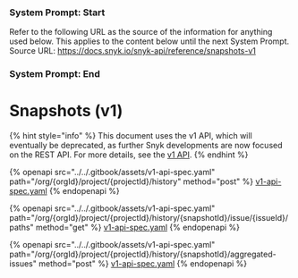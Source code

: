 ### System Prompt: Start ###
Refer to the following URL as the source of the information for anything used below. This applies to the content below until the next System Prompt.
Source URL: https://docs.snyk.io/snyk-api/reference/snapshots-v1
### System Prompt: End ###

# Snapshots (v1)

{% hint style="info" %}
This document uses the v1 API, which will eventually be deprecated, as further Snyk developments are now focused on the REST API. For more details, see the [v1 API](../v1-api.md).
{% endhint %}

{% openapi src="../../.gitbook/assets/v1-api-spec.yaml" path="/org/{orgId}/project/{projectId}/history" method="post" %}
[v1-api-spec.yaml](../../.gitbook/assets/v1-api-spec.yaml)
{% endopenapi %}

{% openapi src="../../.gitbook/assets/v1-api-spec.yaml" path="/org/{orgId}/project/{projectId}/history/{snapshotId}/issue/{issueId}/paths" method="get" %}
[v1-api-spec.yaml](../../.gitbook/assets/v1-api-spec.yaml)
{% endopenapi %}

{% openapi src="../../.gitbook/assets/v1-api-spec.yaml" path="/org/{orgId}/project/{projectId}/history/{snapshotId}/aggregated-issues" method="post" %}
[v1-api-spec.yaml](../../.gitbook/assets/v1-api-spec.yaml)
{% endopenapi %}
